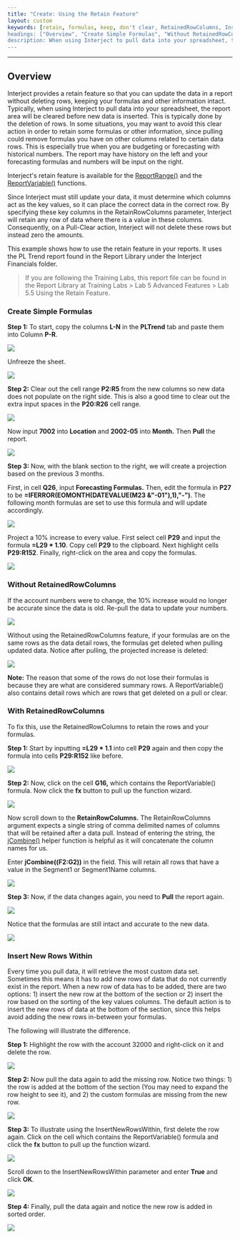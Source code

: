 ```yaml
---
title: "Create: Using the Retain Feature"
layout: custom
keywords: [retain, formulas, keep, don't clear, RetainedRowColumns, InsertNewRowsWithin]
headings: ["Overview", "Create Simple Formulas", "Without RetainedRowColumns", "With RetainedRowColumns", "Insert New Rows Within"]
description: When using Interject to pull data into your spreadsheet, the report area will be cleared before new data is inserted. This is typically done by the deletion of rows. In some situations, you may want to avoid this clear action in order to retain some formulas or other information, since pulling could remove formulas you have on other columns related to certain data rows.
---
```

* * *

## Overview

Interject provides a retain feature so that you can update the data in a report without deleting rows, keeping your formulas and other information intact. Typically, when using Interject to pull data into your spreadsheet, the report area will be cleared before new data is inserted. This is typically done by the deletion of rows. In some situations, you may want to avoid this clear action in order to retain some formulas or other information, since pulling could remove formulas you have on other columns related to certain data rows. This is especially true when you are budgeting or forecasting with historical numbers. The report may have history on the left and your forecasting formulas and numbers will be input on the right.

Interject's retain feature is available for the [ReportRange()](/wIndex/ReportRange.html) and the [ReportVariable()](/wIndex/ReportVariable.html) functions.

Since Interject must still update your data, it must determine which columns act as the key values, so it can place the correct data in the correct row. By specifying these key columns in the RetainRowColumns parameter, Interject will retain any row of data where there is a value in these columns. Consequently, on a Pull-Clear action, Interject will not delete these rows but instead zero the amounts.

This example shows how to use the retain feature in your reports. It uses the PL Trend report found in the Report Library under the Interject Financials folder.

<blockquote class=lab_info>
 If you are following the Training Labs, this report file can be found in the Report Library at Training Labs > Lab 5 Advanced Features > Lab 5.5 Using the Retain Feature.
</blockquote>

### Create Simple Formulas

**Step 1:** To start, copy the columns **L-N** in the **PLTrend** tab and paste them into Column **P-R**.

![](/images/L-Create-Retain/01.jpg)
<br>

Unfreeze the sheet.

![](/images/L-Create-Retain/02.jpg)
<br>

**Step 2:** Clear out the cell range **P2:R5** from the new columns so new data does not populate on the right side. This is also a good time to clear out the extra input spaces in the **P20:R26** cell range.

![](/images/L-Create-Retain/03.jpg)
<br>

Now input **7002** into **Location** and **2002-05** into **Month.** Then **Pull** the report.

![](/images/L-Create-Retain/04.jpg)
<br>

**Step 3:** Now, with the blank section to the right, we will create a projection based on the previous 3 months.

First, in cell **Q26**, input **Forecasting Formulas.** Then, edit the formula in **P27** to be **=IFERROR(EOMONTH(DATEVALUE(M23 &\"-01\"),1),\"-\")**. The following month formulas are set to use this formula and will update accordingly.

![](/images/L-Create-Retain/05.png)
<br>

Project a 10% increase to every value. First select cell **P29** and input the formula **=L29 \* 1.10**. Copy cell **P29** to the clipboard. Next highlight cells **P29:R152**. Finally, right-click on the area and copy the formulas.

![](/images/L-Create-Retain/06.png)
<br>

### Without RetainedRowColumns

If the account numbers were to change, the 10% increase would no longer be accurate since the data is old. Re-pull the data to update your numbers.

![](/images/L-Create-Retain/07.png)
<br>

Without using the RetainedRowColumns feature, if your formulas are on the same rows as the data detail rows, the formulas get deleted when pulling updated data. Notice after pulling, the projected increase is deleted:

![](/images/L-Create-Retain/08.png)
<br>

**Note:** The reason that some of the rows do not lose their formulas is because they are what are considered summary rows. A ReportVariable() also contains detail rows which are rows that get deleted on a pull or clear.

### With RetainedRowColumns

To fix this, use the RetainedRowColumns to retain the rows and your formulas.

**Step 1:** Start by inputting **=L29 \* 1.1** into cell **P29** again and then copy the formula into cells **P29:R152** like before.

![](/images/L-Create-Retain/09.png)
<br>

**Step 2:** Now, click on the cell **G16,** which contains the ReportVariable() formula. Now click the **fx** button to pull up the function wizard.

![](/images/L-Create-Retain/10.jpg)
<br>

Now scroll down to the **RetainRowColumns.** The RetainRowColumns argument expects a single string of comma delimited names of columns that will be retained after a data pull. Instead of entering the string, the [jCombine()](/wIndex/jCombine.html) helper function is helpful as it will concatenate the column names for us.

Enter **jCombine((F2:G2))** in the field. This will retain all rows that have a value in the Segment1 or Segment1Name columns.

![](/images/L-Create-Retain/11.jpg)
<br>

**Step 3:** Now, if the data changes again, you need to **Pull** the report again.

![](/images/L-Create-Retain/12.jpg)
<br>

Notice that the formulas are still intact and accurate to the new data.

![](/images/L-Create-Retain/13.png)
<br>

### Insert New Rows Within

Every time you pull data, it will retrieve the most custom data set. Sometimes this means it has to add new rows of data that do not currently exist in the report. When a new row of data has to be added, there are two options: 1) insert the new row at the bottom of the section or 2) insert the row based on the sorting of the key values columns. The default action is to insert the new rows of data at the bottom of the section, since this helps avoid adding the new rows in-between your formulas.

The following will illustrate the difference.

**Step 1:** Highlight the row with the account 32000 and right-click on it and delete the row.

![](/images/L-Create-Retain/HighlightRowDelete.png)
<br>

**Step 2:** Now pull the data again to add the missing row. Notice two things: 1) the row is added at the bottom of the section (You may need to expand the row height to see it), and 2) the custom formulas are missing from the new row.

![](/images/L-Create-Retain/RowInsertedAtBottom.png)
<br>

**Step 3:** To illustrate using the InsertNewRowsWithin, first delete the row again. Click on the cell which contains the ReportVariable() formula and click the **fx** button to pull up the function wizard.

![](/images/L-Create-Retain/ClickFunctionWizard.png)
<br>

Scroll down to the InsertNewRowsWithin parameter and enter **True** and click **OK**.

![](/images/L-Create-Retain/FunctionWizard.png)
<br>

**Step 4:** Finally, pull the data again and notice the new row is added in sorted order.

![](/images/L-Create-Retain/RowInsertedWithin.png)
<br>
